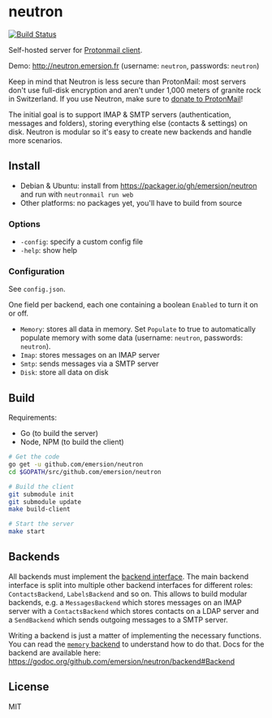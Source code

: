 # neutron

[![Build Status](https://travis-ci.org/emersion/neutron.svg?branch=master)](https://travis-ci.org/emersion/neutron)

Self-hosted server for [Protonmail client](https://github.com/ProtonMail/WebClient).

Demo: http://neutron.emersion.fr (username: `neutron`, passwords: `neutron`)

Keep in mind that Neutron is less secure than ProtonMail: most servers don't
use full-disk encryption and aren't under 1,000 meters of granite rock in
Switzerland.
If you use Neutron, make sure to [donate to ProtonMail](https://protonmail.com/donate)!

The initial goal is to support IMAP & SMTP servers (authentication, messages and folders), storing everything else (contacts & settings) on disk. Neutron is modular so it's easy to create new backends and handle more scenarios.

## Install

* Debian & Ubuntu: install from https://packager.io/gh/emersion/neutron and run with `neutronmail run web`
* Other platforms: no packages yet, you'll have to build from source

### Options

* `-config`: specify a custom config file
* `-help`: show help

### Configuration

See `config.json`.

One field per backend, each one containing a boolean `Enabled` to turn it on or off.
* `Memory`: stores all data in memory. Set `Populate` to true to automatically populate memory with some data (username: `neutron`, passwords: `neutron`).
* `Imap`: stores messages on an IMAP server
* `Smtp`: sends messages via a SMTP server
* `Disk`: store all data on disk

## Build

Requirements:
* Go (to build the server)
* Node, NPM (to build the client)

```bash
# Get the code
go get -u github.com/emersion/neutron
cd $GOPATH/src/github.com/emersion/neutron

# Build the client
git submodule init
git submodule update
make build-client

# Start the server
make start
```

## Backends

All backends must implement the [backend interface](https://github.com/emersion/neutron/blob/master/backend/backend.go). The main backend interface is split into multiple other backend interfaces for different roles: `ContactsBackend`, `LabelsBackend` and so on. This allows to build modular backends, e.g. a `MessagesBackend` which stores messages on an IMAP server with a `ContactsBackend` which stores contacts on a LDAP server and a `SendBackend` which sends outgoing messages to a SMTP server.

Writing a backend is just a matter of implementing the necessary functions. You can read the [`memory` backend](https://github.com/emersion/neutron/tree/master/backend/memory) to understand how to do that. Docs for the backend are available here: https://godoc.org/github.com/emersion/neutron/backend#Backend

## License

MIT
